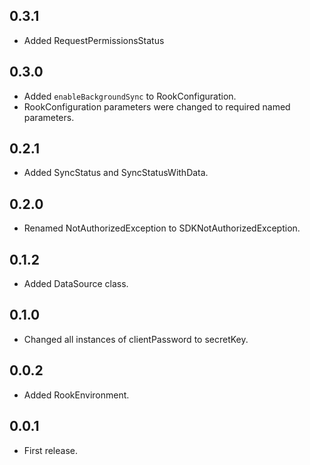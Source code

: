 ## 0.3.1

* Added RequestPermissionsStatus

## 0.3.0

* Added `enableBackgroundSync` to RookConfiguration.
* RookConfiguration parameters were changed to required named parameters.

## 0.2.1

* Added SyncStatus and SyncStatusWithData.

## 0.2.0

* Renamed NotAuthorizedException to SDKNotAuthorizedException.

## 0.1.2

* Added DataSource class.

## 0.1.0

* Changed all instances of clientPassword to secretKey.

## 0.0.2

* Added RookEnvironment.

## 0.0.1

* First release.
